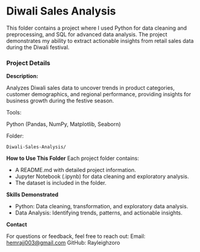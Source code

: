 
# **Diwali Sales Analysis**

This folder contains a project where I used Python for data cleaning and preprocessing, and SQL for advanced data analysis. The project demonstrates my ability to extract actionable insights from retail sales data during the Diwali festival.

### **Project Details**
**Description:**

Analyzes Diwali sales data to uncover trends in product categories, customer demographics, and regional performance, providing insights for business growth during the festive season.


Tools:

Python (Pandas, NumPy, Matplotlib, Seaborn)

Folder:

`Diwali-Sales-Analysis/`

**How to Use This Folder**
Each project folder contains:

- A README.md with detailed project information.
- Jupyter Notebook (.ipynb) for data cleaning and exploratory analysis.
- The dataset is included in the folder.

**Skills Demonstrated**

- Python: Data cleaning, transformation, and exploratory data analysis.
- Data Analysis: Identifying trends, patterns, and actionable insights.

**Contact**

For questions or feedback, feel free to reach out:
Email: hemrajj003@gmail.com
GitHub: Rayleighzoro
